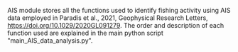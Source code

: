 AIS module stores all the functions used to identify fishing activity using AIS data employed in Paradis et al., 2021, Geophysical Research Letters, 
https://doi.org/10.1029/2020GL091279.
The order and description of each function used are explained in the main python script "main_AIS_data_analysis.py".
